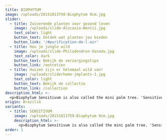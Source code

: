 ```yaml
---
title: BIOPHYTUM
image: /uploads/20151013750-Biophytum 9cm.jpg
slider:
  - title: Zuiverende planten voor gezond leven
    image: /uploads/slide-Alocasia-Wentii.jpg
    text_color: light
    button_text: Ontdek wat planten jou bieden
    button_link: '/#purification-de-l-air'
  - title: Hou je jungle wild
    image: /uploads/slide-Philodendron-Xanadu.jpg
    text_color: dark
    button_text: Bekijk de verzorgingstips
    button_link: /entretien
  - title: Huizen zijn er helemaal wild van!
    image: /uploads/sliderhome-jmplants-1.jpg
    text_color: light
    button_text: Bekijk de collectie
    button_link: /collection
description_html: >-
  <p>Biophytum Sensitivum is also called the mini palm tree. 'Sensitivum' refers to a very unique quality: the leaves are extremely sensitive and move at the slightest touch! Don't worry if the leaves start to wilt slightly in the evening – that's perfectly normal. The plant is known in Eastern cultures for its medicinal properties.</p>
origin: Brazilië
variants:
  - title: SENSITIVUM
    image: /uploads/20151013759-Biophytum 9cm.jpg
    description_html: >-
      <p>Biophytum Sensitivum is also called the mini palm tree. 'Sensitivum' refers to a very unique quality: the leaves are extremely sensitive and move at the slightest touch! Don't worry if the leaves start to wilt slightly in the evening – that's perfectly normal. The plant is known in Eastern cultures for its medicinal properties.</p>
order: 1
---
```



